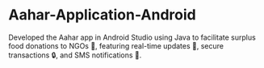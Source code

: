# Aahar-Application-Android
Developed the Aahar app in Android Studio using Java to facilitate surplus food donations to NGOs 📱, featuring real-time updates 🔄, secure transactions 🔒, and SMS notifications 📲.
